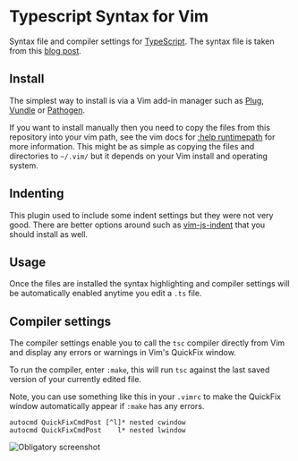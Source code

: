 Typescript Syntax for Vim
=========================

Syntax file and compiler settings for [TypeScript](http://typescriptlang.org). The syntax file is taken
from this [blog post](http://blogs.msdn.com/b/interoperability/archive/2012/10/01/sublime-text-vi-emacs-typescript-enabled.aspx).

Install
-------

The simplest way to install is via a Vim add-in manager such as [Plug](https://github.com/junegunn/vim-plug), [Vundle](https://github.com/gmarik/vundle) 
or [Pathogen](https://github.com/tpope/vim-pathogen/).

If you want to install manually then you need to copy the files from this repository into your vim path,
see the vim docs for [:help runtimepath](http://vimdoc.sourceforge.net/htmldoc/options.html#'runtimepath')
for more information. This might be as simple as copying the files and directories to `~/.vim/` but it 
depends on your Vim install and operating system.

Indenting
---------

This plugin used to include some indent settings but they were not very good. There are better options around such as [vim-js-indent](https://github.com/jason0x43/vim-js-indent) that you should install as well.

Usage
-----

Once the files are installed the syntax highlighting and compiler settings will be automatically enabled anytime you 
edit a `.ts` file.

Compiler settings
-----------------

The compiler settings enable you to call the `tsc` compiler directly from Vim and display any errors or warnings
in Vim's QuickFix window. 

To run the compiler, enter `:make`, this will run `tsc` against the last saved version of your currently edited file.

Note, you can use something like this in your `.vimrc` to make the QuickFix window automatically appear
if `:make` has any errors.

```vim
autocmd QuickFixCmdPost [^l]* nested cwindow
autocmd QuickFixCmdPost    l* nested lwindow
```

![Obligatory screenshot](https://raw.github.com/leafgarland/typescript-vim/master/vimshot01.png)
